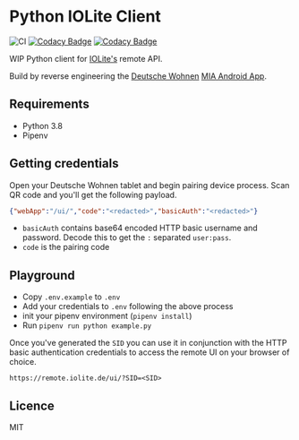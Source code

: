 # Python IOLite Client

![CI](https://github.com/inverse/python-iolite-client/workflows/CI/badge.svg)
[![Codacy Badge](https://app.codacy.com/project/badge/Grade/a38c5dbfc12247c893b4f39db4fac2b2)](https://www.codacy.com/manual/inverse/python-iolite-client?utm_source=github.com&amp;utm_medium=referral&amp;utm_content=inverse/python-iolite-client&amp;utm_campaign=Badge_Grade)
[![Codacy Badge](https://app.codacy.com/project/badge/Coverage/a38c5dbfc12247c893b4f39db4fac2b2)](https://www.codacy.com/manual/inverse/python-iolite-client?utm_source=github.com&utm_medium=referral&utm_content=inverse/python-iolite-client&utm_campaign=Badge_Coverage)

WIP Python client for [IOLite's][0] remote API.

Build by reverse engineering the [Deutsche Wohnen][2] [MIA Android App][1].

## Requirements

-  Python 3.8
-  Pipenv

## Getting credentials

Open your Deutsche Wohnen tablet and begin pairing device process. Scan QR code and you'll get the following payload.

```json
{"webApp":"/ui/","code":"<redacted>","basicAuth":"<redacted>"}
```

-  `basicAuth` contains base64 encoded HTTP basic username and password.
   Decode this to get the `:` separated `user:pass`.
-  `code` is the pairing code

## Playground

-  Copy `.env.example` to `.env`
-  Add your credentials to `.env` following the above process
-  init your pipenv environment (`pipenv install`)
-  Run `pipenv run python example.py`

Once you've generated the `SID` you can use it in conjunction with the HTTP basic authentication credentials to access
the remote UI on your browser of choice.

```text
https://remote.iolite.de/ui/?SID=<SID>
```

## Licence

MIT

[0]: https://iolite.de/
[1]: https://play.google.com/store/apps/details?id=de.iolite.client.android.mia
[2]: https://deutsche-wohnen.com/
